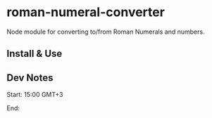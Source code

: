 # roman-numeral-converter
Node module for converting to/from Roman Numerals and numbers.

## Install & Use

## Dev Notes

Start: 15:00 GMT+3

End: 

